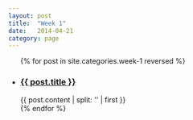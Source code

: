 ```yaml
---
layout: post
title:  "Week 1"
date:   2014-04-21
category: page
---
```


<ul>
  {% for post in site.categories.week-1 reversed %}
  <li>
    <h3><a href="{{ site.baseurl }}{{ post.url }}">{{ post.title }}</a></h3>
    {{ post.content | split: '<!-- more -->' | first }}
  </li>
  {% endfor %}
</ul>

